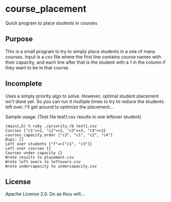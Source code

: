 # course_placement
Quick program to place students in courses

## Purpose

This is a small program to try to simply place students in a one of many courses.
Input is a csv file where the first line contains course names with their capacity,
and each line after that is the student with a 1 in the column if they want to be
in that course.

## Incomplete

Uses a simply priority algo to solve. However, optimal student placement isn't
done yet. So you can run it multiple times to try to reduce the students left
over. I'll get around to optimize the placement...

Sample usage: (Test file test1.csv results in one leftover student)

```
(main|…5) % ruby ./priority.rb test1.csv
Courses {"c1"=>2, "c2"=>2, "c3"=>3, "c4"=>1}
courses_capacity_order ["c3", "c1", "c2", "c4"]
Dups: []
Left over students {"f"=>["c1", "c3"]}
Left over courses {}
Courses under capacity {}
Wrote results to placement.csv
Wrote left overs to leftovers.csv
Wrote undercapacity to undercapacity.csv
```

## License

Apache License 2.0. Do as thou wilt...